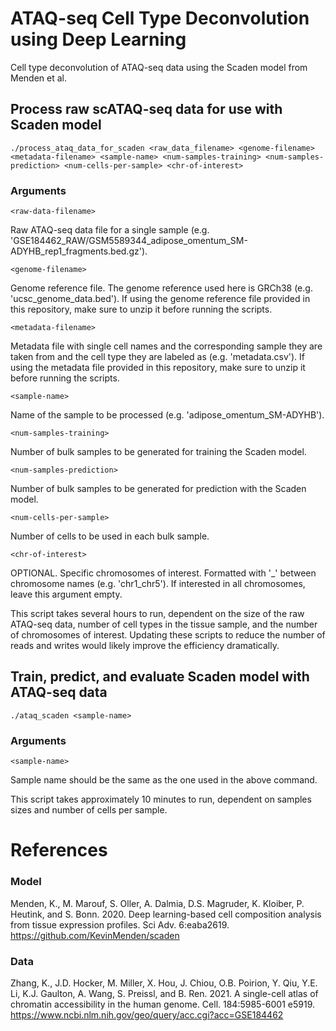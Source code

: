 # ATAQ-seq Cell Type Deconvolution using Deep Learning
Cell type deconvolution of ATAQ-seq data using the Scaden model from Menden et al.

## Process raw scATAQ-seq data for use with Scaden model
`./process_ataq_data_for_scaden <raw_data_filename> <genome-filename> <metadata-filename> <sample-name> <num-samples-training> <num-samples-prediction> <num-cells-per-sample> <chr-of-interest>`

### Arguments
`<raw-data-filename>`

Raw ATAQ-seq data file for a single sample (e.g. 'GSE184462_RAW/GSM5589344_adipose_omentum_SM-ADYHB_rep1_fragments.bed.gz').


`<genome-filename>` 

Genome reference file. The genome reference used here is GRCh38 (e.g. 'ucsc_genome_data.bed'). If using the genome reference file provided in this repository, make sure to unzip it before running the scripts.


`<metadata-filename>`

Metadata file with single cell names and the corresponding sample they are taken from and the cell type they are labeled as (e.g. 'metadata.csv'). If using the metadata file provided in this repository, make sure to unzip it before running the scripts.


`<sample-name>` 

Name of the sample to be processed (e.g. 'adipose_omentum_SM-ADYHB').


`<num-samples-training>` 

Number of bulk samples to be generated for training the Scaden model.


`<num-samples-prediction>` 

Number of bulk samples to be generated for prediction with the Scaden model.


`<num-cells-per-sample>`

Number of cells to be used in each bulk sample.


`<chr-of-interest>`

OPTIONAL. Specific chromosomes of interest. Formatted with '_' between chromosome names (e.g. 'chr1_chr5'). If interested in all chromosomes, leave this argument empty.


This script takes several hours to run, dependent on the size of the raw ATAQ-seq data, number of cell types in the tissue sample, and the number of chromosomes of interest. Updating these scripts to reduce the number of reads and writes would likely improve the efficiency dramatically.

## Train, predict, and evaluate Scaden model with ATAQ-seq data
`./ataq_scaden <sample-name>`

### Arguments
`<sample-name>`

Sample name should be the same as the one used in the above command.


This script takes approximately 10 minutes to run, dependent on samples sizes and number of cells per sample.

# References
### Model
Menden, K., M. Marouf, S. Oller, A. Dalmia, D.S. Magruder, K. Kloiber, P. Heutink, and S. Bonn. 2020. Deep learning-based cell composition analysis from tissue expression profiles. Sci Adv. 6:eaba2619. 
https://github.com/KevinMenden/scaden

### Data
Zhang, K., J.D. Hocker, M. Miller, X. Hou, J. Chiou, O.B. Poirion, Y. Qiu, Y.E. Li, K.J. Gaulton, A. Wang, S. Preissl, and B. Ren. 2021. A single-cell atlas of chromatin accessibility in the human genome. Cell. 184:5985-6001 e5919. https://www.ncbi.nlm.nih.gov/geo/query/acc.cgi?acc=GSE184462
